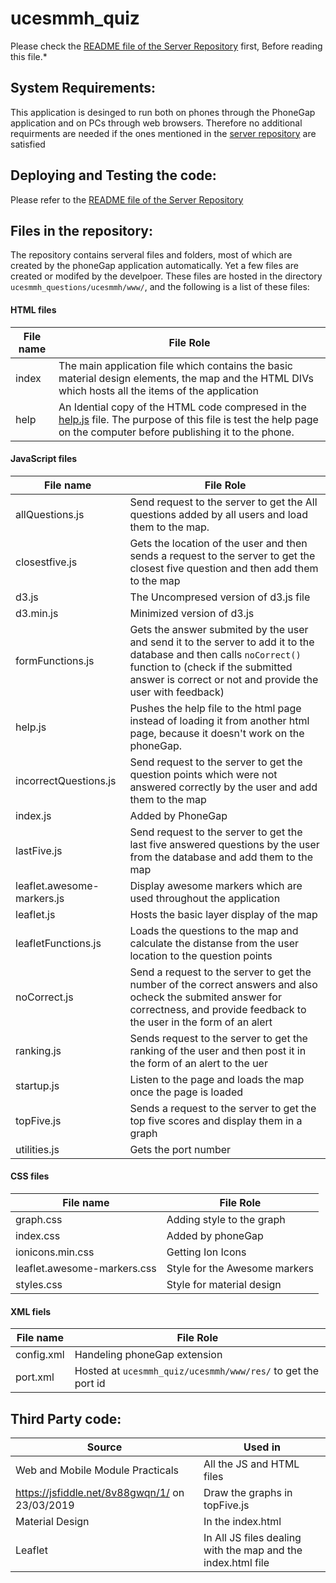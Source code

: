 # ucesmmh_quiz
Please check the [README file of the Server Repository](https://github.com/ucl-geospatial/ucesmmh_server/blob/master/README.md) first, Before reading this file.*

## System Requirements:
This application is desinged to run both on phones through the PhoneGap application and on PCs through web browsers. Therefore no additional requirments are needed if the ones mentioned in the [server repository](https://github.com/ucl-geospatial/ucesmmh_server) are satisfied 

## Deploying and Testing the code:
Please refer to the [README file of the Server Repository](https://github.com/ucl-geospatial/ucesmmh_server/blob/master/README.md)

## Files in the repository:
The repository contains serveral files and folders, most of which are created by the phoneGap application automatically. Yet a few files are created or modifed by the develpoer. These files are hosted in the directory `ucesmmh_questions/ucesmmh/www/`, and the following is a list of these files: 

#### HTML files 
File name | File Role
----------|----------
index | The main application file which contains the basic material design elements, the map and the HTML DIVs which hosts all the items of the application 
help | An Idential copy of the HTML code compresed in the [help.js](https://github.com/ucl-geospatial/ucesmmh_questions/blob/master/ucesmmh/www/js/help.js) file. The purpose of this file is test the help page on the computer before publishing it to the phone.

#### JavaScript files
File name | File Role
----------|----------
allQuestions.js | Send request to the server to get the All questions added by all users and load them to the map.
closestfive.js | Gets the location of the user and then sends a request to the server to get the closest five question and then add them to the map
d3.js | The Uncompresed version of d3.js file 
d3.min.js | Minimized version of d3.js
formFunctions.js | Gets the answer submited by the user and send it to the server to add it to the database and then calls  `noCorrect()` function to (check if the submitted answer is correct or not and provide the user with feedback) 
help.js | Pushes the help file to the html page instead of loading it from another html page, because it doesn't work on the phoneGap. 
incorrectQuestions.js | Send request to the server to get the question points which were not answered correctly by the user and add them to the map
index.js | Added by PhoneGap
lastFive.js | Send request to the server to get the last five answered questions by the user from the database and add them to the map
leaflet.awesome-markers.js | Display awesome markers which are used throughout the application
leaflet.js | Hosts the basic layer display of the map
leafletFunctions.js | Loads the questions to the map and calculate the distanse from the user location to the question points 
noCorrect.js | Send a request to the server to get the number of the correct answers and also ocheck the submited answer for correctness, and provide feedback to the user in the form of an alert
ranking.js | Sends request to the server to get the ranking of the user and then post it in the form of an alert to the uer
startup.js | Listen to the page and loads the map once the page is loaded
topFive.js | Sends a request to the server to get the top five scores and display them in a graph
utilities.js | Gets the port number 

#### CSS files 
File name | File Role
----------|----------
graph.css | Adding style to the graph
index.css | Added by phoneGap
ionicons.min.css | Getting Ion Icons
leaflet.awesome-markers.css | Style for the Awesome markers
styles.css | Style for material design 

#### XML fiels
File name | File Role
----------|----------
config.xml | Handeling phoneGap extension  
port.xml | Hosted at `ucesmmh_quiz/ucesmmh/www/res/` to get the port id

## Third Party code:
Source  | Used in 
--------|----------
Web and Mobile Module Practicals | All the JS and HTML files
https://jsfiddle.net/8v88gwqn/1/ on 23/03/2019 | Draw the graphs in topFive.js
Material Design | In the index.html 
Leaflet | In All JS files dealing with the map and the index.html file 
